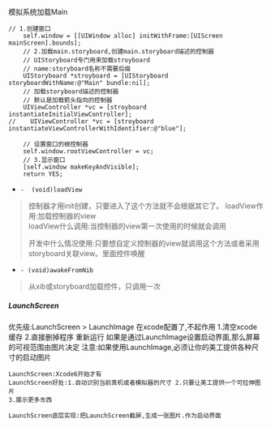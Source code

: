 模拟系统加载Main

```
// 1.创建窗口
    self.window = [[UIWindow alloc] initWithFrame:[UIScreen mainScreen].bounds];
    // 2.加载main.storyboard,创建main.storyboard描述的控制器
    // UIStoryboard专门用来加载stroyboard
    // name:storyboard名称不需要后缀
    UIStoryboard *stroyboard = [UIStoryboard storyboardWithName:@"Main" bundle:nil];
    // 加载storyboard描述的控制器
    // 默认是加载箭头指向的控制器
    UIViewController *vc = [stroyboard instantiateInitialViewController];
//    UIViewController *vc = [stroyboard instantiateViewControllerWithIdentifier:@"blue"];

    // 设置窗口的根控制器
    self.window.rootViewController = vc;
    // 3.显示窗口
    [self.window makeKeyAndVisible];
    return YES;
```

* `-  (void)loadView`
> 控制器才用init创建，只要进入了这个方法就不会根据其它了。
> loadView作用:加载控制器的view  
>  loadView什么调用:当控制器的view第一次使用的时候就会调用
>
> 开发中什么情况使用:只要想自定义控制器的view就调用这个方法或者采用storyboard关联view。里面控件唤醒

* `- (void)awakeFromNib`

> 从xib或storyboard加载控件，只调用一次

#####  LaunchScreen
优先级:LaunchScreen > LaunchImage
    在xcode配置了,不起作用 1.清空xcode缓存 2.直接删掉程序 重新运行
    如果是通过LaunchImage设置启动界面,那么屏幕的可视范围由图片决定
    注意:如果使用LaunchImage,必须让你的美工提供各种尺寸的启动图片
    
    LaunchScreen:Xcode6开始才有
    LaunchScreen好处:1.自动识别当前真机或者模拟器的尺寸 2.只要让美工提供一个可拉伸图片
    3.展示更多东西
 
    LaunchScreen底层实现:把LaunchScreen截屏,生成一张图片.作为启动界面

